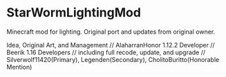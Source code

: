 # StarWormLightingMod
Minecraft mod for lighting. Original port and updates from original owner.

Idea, Original Art, and Management // AlaharranHonor
1.12.2 Developer // Beerik
1.16 Developers // including full recode, update, and upgrade // Silverwolf11420(Primary), Legenden(Secondary), CholitoBuritto(Honorable Mention)
